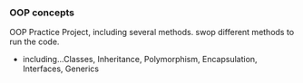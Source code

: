 ### OOP concepts
OOP Practice Project, including several methods. swop different methods to run the code.
- including...Classes, Inheritance, Polymorphism, Encapsulation, Interfaces, Generics


